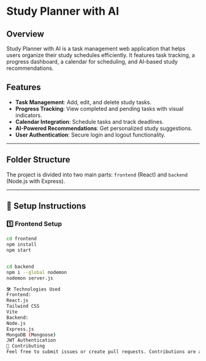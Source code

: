 # Study Planner with AI

## Overview

Study Planner with AI is a task management web application that helps users organize their study schedules efficiently. It features task tracking, a progress dashboard, a calendar for scheduling, and AI-based study recommendations.

## Features

- **Task Management**: Add, edit, and delete study tasks.
- **Progress Tracking**: View completed and pending tasks with visual indicators.
- **Calendar Integration**: Schedule tasks and track deadlines.
- **AI-Powered Recommendations**: Get personalized study suggestions.
- **User Authentication**: Secure login and logout functionality.

---

## Folder Structure

The project is divided into two main parts: `frontend` (React) and `backend` (Node.js with Express).



---

## 🚀 Setup Instructions

### 1️⃣ Frontend Setup

```sh
cd frontend
npm install
npm start


cd backend
npm i --global nodemon
nodemon server.js

🛠️ Technologies Used
Frontend:
React.js
Tailwind CSS
Vite
Backend:
Node.js
Express.js
MongoDB (Mongoose)
JWT Authentication
🤝 Contributing
Feel free to submit issues or create pull requests. Contributions are always welcome!